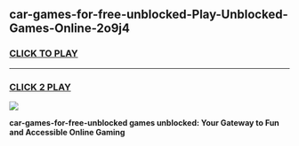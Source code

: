 
## car-games-for-free-unblocked-Play-Unblocked-Games-Online-2o9j4
<h3>
<a href="https://premium76.site?title=car-games-for-free-unblocked&ref=25A">CLICK TO PLAY</a></h3>
<hr>

<h3>
<a href="https://premium76.site?title=car-games-for-free-unblocked&ref=25A">CLICK 2 PLAY</a>
  
</h3>

<a href="https://premium76.site?title=car-games-for-free-unblocked&ref=25A"><img src="https://clearcache.store/games.png"></a>


**car-games-for-free-unblocked games unblocked: Your Gateway to Fun and Accessible Online Gaming**
